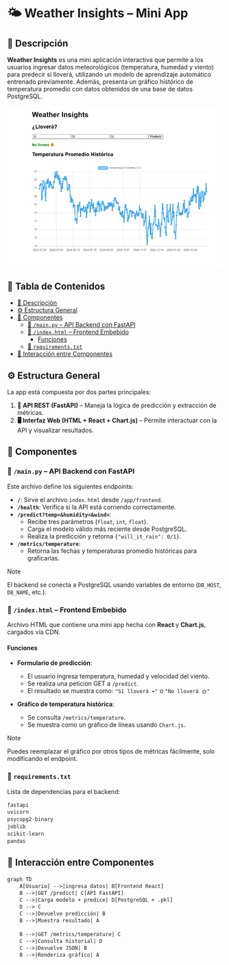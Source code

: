 # 🌤️ Weather Insights – Mini App

## 📝 Descripción

**Weather Insights** es una mini aplicación interactiva que permite a los usuarios ingresar datos meteorológicos (temperatura, humedad y viento) para predecir si lloverá, utilizando un modelo de aprendizaje automático entrenado previamente. Además, presenta un gráfico histórico de temperatura promedio con datos obtenidos de una base de datos PostgreSQL.

![Preview de la App](../screenshots/weather-insights.png)

## 📑 Tabla de Contenidos

- [📝 Descripción](#-descripción)
- [⚙️ Estructura General](#️-estructura-general)
- [🧩 Componentes](#-componentes)
  - [📁 `/main.py` – API Backend con FastAPI](#-mainpy--api-backend-con-fastapi)
  - [📁 `/index.html` – Frontend Embebido](#-indexhtml--frontend-embebido)
    - [Funciones](#funciones)
  - [📄 `requirements.txt`](#-requirementstxt)
- [🔁 Interacción entre Componentes](#-interacción-entre-componentes)

## ⚙️ Estructura General

La app está compuesta por dos partes principales:

1. **🔌 API REST (FastAPI)** – Maneja la lógica de predicción y extracción de métricas.
2. **🖥️ Interfaz Web (HTML + React + Chart.js)** – Permite interactuar con la API y visualizar resultados.

## 🧩 Componentes

### 📁 `/main.py` – API Backend con FastAPI

Este archivo define los siguientes endpoints:

- **`/`**: Sirve el archivo `index.html` desde `/app/frontend`.
- **`/health`**: Verifica si la API está corriendo correctamente.
- **`/predict?temp=&humidity=&wind=`**:
  - Recibe tres parámetros (`float`, `int`, `float`).
  - Carga el modelo válido más reciente desde PostgreSQL.
  - Realiza la predicción y retorna `{"will_it_rain": 0/1}`.
- **`/metrics/temperature`**:
  - Retorna las fechas y temperaturas promedio históricas para graficarlas.

> [!NOTE]
> El backend se conecta a PostgreSQL usando variables de entorno (`DB_HOST`, `DB_NAME`, etc.).

### 📁 `/index.html` – Frontend Embebido

Archivo HTML que contiene una mini app hecha con **React** y **Chart.js**, cargados vía CDN.

#### Funciones

- **Formulario de predicción**:
  - El usuario ingresa temperatura, humedad y velocidad del viento.
  - Se realiza una petición GET a `/predict`.
  - El resultado se muestra como:
    `"Sí lloverá ☔"` o `"No lloverá 🌞"`

- **Gráfico de temperatura histórica**:
  - Se consulta `/metrics/temperature`.
  - Se muestra como un gráfico de líneas usando `Chart.js`.

> [!NOTE]
> Puedes reemplazar el gráfico por otros tipos de métricas fácilmente, solo modificando el endpoint.

### 📄 `requirements.txt`

Lista de dependencias para el backend:

```txt
fastapi
uvicorn
psycopg2-binary
joblib
scikit-learn
pandas
```

## 🔁 Interacción entre Componentes

```text
graph TD
    A[Usuario] -->|ingresa datos| B[Frontend React]
    B -->|GET /predict| C[API FastAPI]
    C -->|Carga modelo + predice| D[PostgreSQL + .pkl]
    D --> C
    C -->|Devuelve predicción| B
    B -->|Muestra resultado| A

    B -->|GET /metrics/temperature| C
    C -->|Consulta historial| D
    C -->|Devuelve JSON| B
    B -->|Renderiza gráfico| A
```
